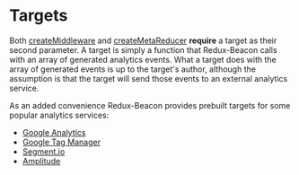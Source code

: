 # Targets

Both [createMiddleware](../api/create-middleware.md) and
[createMetaReducer](../api/create-meta-reducer.md) **require** a
target as their second parameter. A target is simply a function that
Redux-Beacon calls with an array of generated analytics events. What a
target does with the array of generated events is up to the target's
author, although the assumption is that the target will send those
events to an external analytics service.

As an added convenience Redux-Beacon provides prebuilt targets for
some popular analytics services:

* [Google Analytics](google-analytics.md)
* [Google Tag Manager](google-tag-manager.md)
* [Segment.io](segment.md)
* [Amplitude](amplitude.md)
